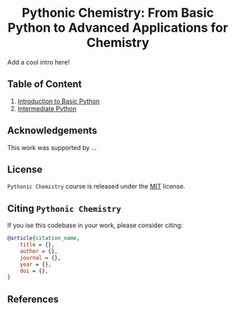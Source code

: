 <h1 align="center">Pythonic Chemistry: From Basic Python to Advanced Applications for Chemistry</h1>

Add a cool intro here!

## Table of Content

1. [Introduction to Basic Python]()
2. [Intermediate Python]()



## Acknowledgements
This work was supported by ...

## License
`Pythonic Chemistry` course is released under the [MIT]() license.

## Citing `Pythonic Chemistry`

If you ise this codebase in your work, please consider citing:

```bibtex
@article{citation_name,
    title = {},
    author = {},
    journal = {},
    year = {},
    doi = {},
}
```

## References


